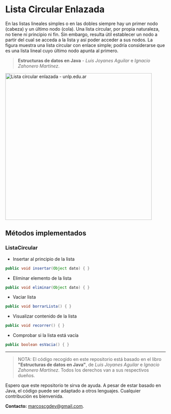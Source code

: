 # Lista Circular Enlazada

En las listas lineales simples o en las dobles siempre hay un primer nodo (cabeza) y un último nodo (cola). Una lista circular, por propia naturaleza, no tiene ni principio ni fin. Sin embargo, resulta útil establecer un nodo a partir del cual se acceda a la lista y así poder acceder a sus nodos. La figura muestra una lista circular con enlace simple; podría considerarse que es una lista lineal cuyo último nodo apunta al primero.

>**Estructuras de datos en Java** - _Luis Joyanes Aguilar_ e _Ignacio Zahonero Martínez_.

<img src="http://blogs.unlp.edu.ar/programacion2/files/2012/08/LC.jpg" alt="Lista circular enlazada - unlp.edu.ar" width="460"/>

## Métodos implementados

### ListaCircular

- Insertar al principio de la lista
```java
public void insertar(Object dato) { }
```

- Eliminar elemento de la lista
```java
public void eliminar(Object dato) { }
```

- Vaciar lista
```java
public void borrarLista() { }
```

- Visualizar contenido de la lista
```java
public void recorrer() { }
```

- Comprobar si la lista está vacía
```java
public boolean esVacia() { }
```

---

> NOTA: El código recogido en este repositorio está basado en el libro **"Estructuras de datos en Java"**, de _Luis Joyanes Aguilar_ e _Ignacio Zahonero Martínez_. Todos los derechos van a sus respectivos dueños.

Espero que este repositorio te sirva de ayuda. A pesar de estar basado en Java, el código puede ser adaptado a otros lenguajes. Cualquier contribución es bienvenida.

**Contacto:** [marcoscgdev@gmail.com](mailto:marcoscgdev@gmail.com).